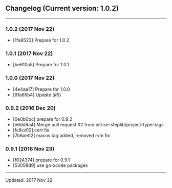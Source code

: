 ## Changelog (Current version: 1.0.2)

-----------------

### 1.0.2 (2017 Nov 22)

* [1fa9523] Prepare for 1.0.2

### 1.0.1 (2017 Nov 22)

* [be610a5] Prepare for 1.0.1

### 1.0.0 (2017 Nov 22)

* [4e4aa17] Prepare for 1.0.0
* [91a65b4] Update (#5)

### 0.9.2 (2016 Dec 20)

* [0e0b0bc] prepare for 0.9.2
* [e6dd9a4] Merge pull request #2 from bitrise-steplib/project-type-tags
* [fc6cd10] cert fix
* [7b6ae02] macos tag added, removed rvm fix

### 0.9.1 (2016 Nov 23)

* [f024374] prepare for 0.9.1
* [53058d9] use go-xcode packages

-----------------

Updated: 2017 Nov 22
